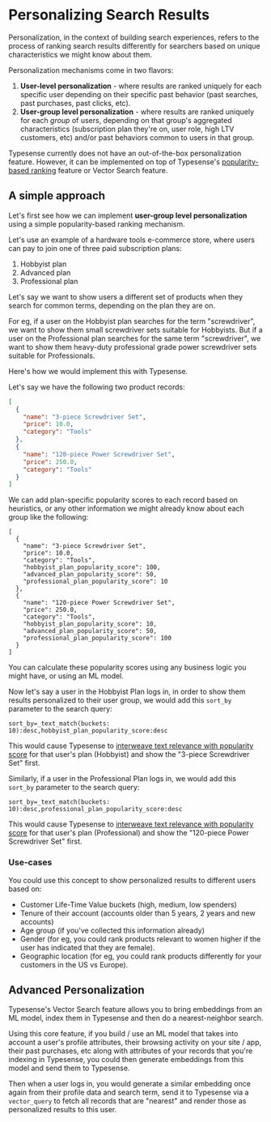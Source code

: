 # Personalizing Search Results

Personalization, in the context of building search experiences, 
refers to the process of ranking search results differently for searchers based on unique characteristics we might know about them.

Personalization mechanisms come in two flavors:

1. **User-level personalization** - where results are ranked uniquely for each specific user depending on their specific past behavior (past searches, past purchases, past clicks, etc).
2. **User-group level personalization** - where results are ranked uniquely for each _group_ of users, depending on that group's aggregated characteristics (subscription plan they're on, user role, high LTV customers, etc) and/or past behaviors common to users in that group.

Typesense currently does not have an out-of-the-box personalization feature. 
However, it can be implemented on top of Typesense's [popularity-based ranking](./ranking-and-relevance.md#ranking-based-on-relevance-and-popularity) feature or <RouterLink :to="`/${$site.themeConfig.typesenseLatestVersion}/api/vector-search.html`">Vector Search</RouterLink> feature.   

## A simple approach

Let's first see how we can implement **user-group level personalization** using a simple popularity-based ranking mechanism.

Let's use an example of a hardware tools e-commerce store, where users can pay to join one of three paid subscription plans: 
1. Hobbyist plan
2. Advanced plan
3. Professional plan

Let's say we want to show users a different set of products when they search for common terms, depending on the plan they are on.

For eg, if a user on the Hobbyist plan searches for the term "screwdriver", we want to show them small screwdriver sets suitable for Hobbyists. 
But if a user on the Professional plan searches for the same term "screwdriver", we want to show them heavy-duty professional grade power screwdriver sets suitable for Professionals.

Here's how we would implement this with Typesense. 

Let's say we have the following two product records:

```json
[
  {
    "name": "3-piece Screwdriver Set",
    "price": 10.0,
    "category": "Tools"
  },
  {
    "name": "120-piece Power Screwdriver Set",
    "price": 250.0,
    "category": "Tools"
  }
]
```

We can add plan-specific popularity scores to each record based on heuristics, or any other information we might already know about each group like the following:

```json{6-8,14-16}
[
  {
    "name": "3-piece Screwdriver Set",
    "price": 10.0,
    "category": "Tools",
    "hobbyist_plan_popularity_score": 100,
    "advanced_plan_popularity_score": 50,
    "professional_plan_popularity_score": 10
  },
  {
    "name": "120-piece Power Screwdriver Set",
    "price": 250.0,
    "category": "Tools",
    "hobbyist_plan_popularity_score": 10,
    "advanced_plan_popularity_score": 50,
    "professional_plan_popularity_score": 100    
  }
]
```

You can calculate these popularity scores using any business logic you might have, or using an ML model. 

Now let's say a user in the Hobbyist Plan logs in, in order to show them results personalized to their user group, we would add this `sort_by` parameter to the search query:

```
sort_by=_text_match(buckets: 10):desc,hobbyist_plan_popularity_score:desc
```

This would cause Typesense to [interweave text relevance with popularity score](./ranking-and-relevance.md#ranking-based-on-relevance-and-popularity) for that user's plan (Hobbyist) and show the "3-piece Screwdriver Set" first.

Similarly, if a user in the Professional Plan logs in, we would add this `sort_by` parameter to the search query:

```
sort_by=_text_match(buckets: 10):desc,professional_plan_popularity_score:desc
```

This would cause Typesense to [interweave text relevance with popularity score](./ranking-and-relevance.md#ranking-based-on-relevance-and-popularity) for that user's plan (Professional) and show the "120-piece Power Screwdriver Set" first.

### Use-cases

You could use this concept to show personalized results to different users based on:

- Customer Life-Time Value buckets (high, medium, low spenders)
- Tenure of their account (accounts older than 5 years, 2 years and new accounts)
- Age group (if you've collected this information already)
- Gender (for eg, you could rank products relevant to women higher if the user has indicated that they are female).
- Geographic location (for eg, you could rank products differently for your customers in the US vs Europe).

## Advanced Personalization

Typesense's <RouterLink :to="`/${$site.themeConfig.typesenseLatestVersion}/api/vector-search.html`">Vector Search</RouterLink> feature allows you to bring <RouterLink :to="`/${$site.themeConfig.typesenseLatestVersion}/api/vector-search.html#what-is-an-embedding`">embeddings</RouterLink> from an ML model, 
index them in Typesense and then do a nearest-neighbor search. 

Using this core feature, if you build / use an ML model that takes into account a user's profile attributes, their browsing activity on your site / app, their past purchases, etc along with attributes of your records that you're indexing in Typesense, you could then generate embeddings from this model and send them to Typesense.

Then when a user logs in, you would generate a similar embedding once again from their profile data and search term, send it to Typesense via a `vector_query` to fetch all records that are "nearest" and render those as personalized results to this user.